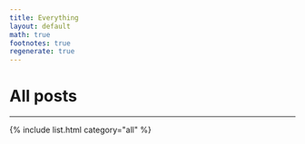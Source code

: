 ```yaml
---
title: Everything
layout: default
math: true
footnotes: true
regenerate: true
---
```


# All posts 

-------------

{% include list.html category="all" %}